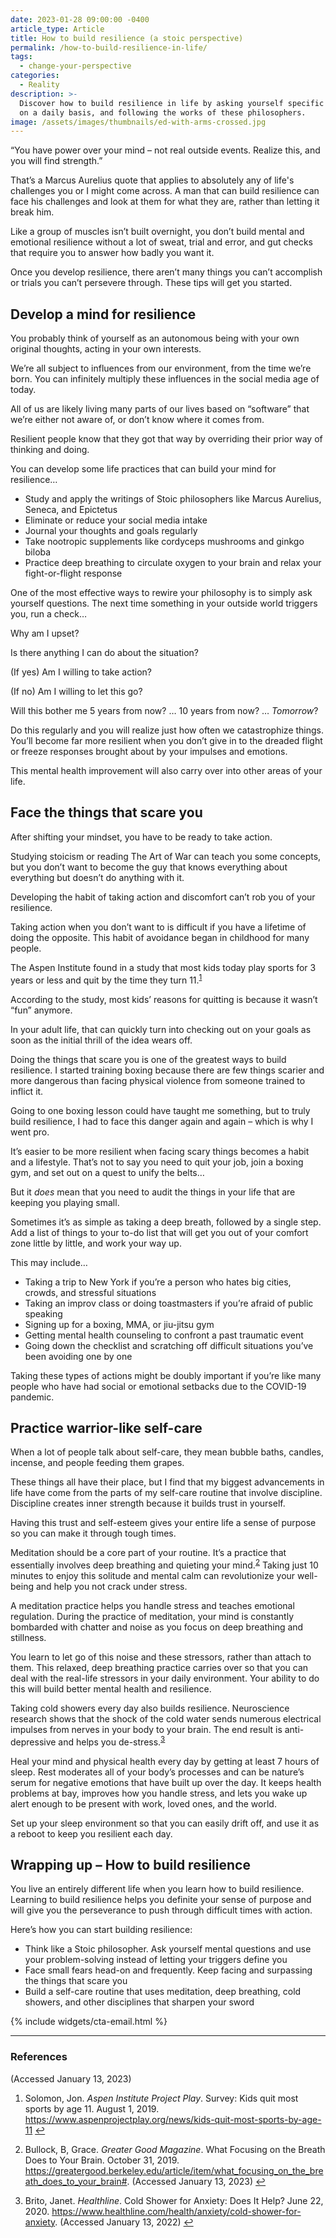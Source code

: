 ```yaml
---
date: 2023-01-28 09:00:00 -0400
article_type: Article
title: How to build resilience (a stoic perspective)
permalink: /how-to-build-resilience-in-life/
tags:
  - change-your-perspective
categories:
  - Reality
description: >-
  Discover how to build resilience in life by asking yourself specific questions
  on a daily basis, and following the works of these philosophers.
image: /assets/images/thumbnails/ed-with-arms-crossed.jpg
---
```

“You have power over your mind – not real outside events. Realize this, and you will find strength.”

That’s a Marcus Aurelius quote that applies to absolutely any of life's challenges you or I might come across. A man that can build resilience can face his challenges and look at them for what they are, rather than letting it break him.

Like a group of muscles isn’t built overnight, you don’t build mental and emotional resilience without a lot of sweat, trial and error, and gut checks that require you to answer how badly you want it.

Once you develop resilience, there aren’t many things you can’t accomplish or trials you can’t persevere through. These tips will get you started.

## Develop a mind for resilience

You probably think of yourself as an autonomous being with your own original thoughts, acting in your own interests.

We’re all subject to influences from our environment, from the time we’re born. You can infinitely multiply these influences in the social media age of today.

All of us are likely living many parts of our lives based on “software” that we’re either not aware of, or don’t know where it comes from.

Resilient people know that they got that way by overriding their prior way of thinking and doing.

You can develop some life practices that can build your mind for resilience…

* Study and apply the writings of Stoic philosophers like Marcus Aurelius, Seneca, and Epictetus
* Eliminate or reduce your social media intake
* Journal your thoughts and goals regularly
* Take nootropic supplements like cordyceps mushrooms and ginkgo biloba
* Practice deep breathing to circulate oxygen to your brain and relax your fight-or-flight response

One of the most effective ways to rewire your philosophy is to simply ask yourself questions. The next time something in your outside world triggers you, run a check…

Why am I upset?

Is there anything I can do about the situation?

(If yes) Am I willing to take action?

(If no) Am I willing to let this go?

Will this bother me 5 years from now? … 10 years from now? … *Tomorrow*?

Do this regularly and you will realize just how often we catastrophize things. You’ll become far more resilient when you don’t give in to the dreaded flight or freeze responses brought about by your impulses and emotions.

This mental health improvement will also carry over into other areas of your life.

## Face the things that scare you

After shifting your mindset, you have to be ready to take action.

Studying stoicism or reading The Art of War can teach you some concepts, but you don’t want to become the guy that knows everything about everything but doesn’t do anything with it.

Developing the habit of taking action and discomfort can’t rob you of your resilience.

Taking action when you don’t want to is difficult if you have a lifetime of doing the opposite. This habit of avoidance began in childhood for many people.

The Aspen Institute found in a study that most kids today play sports for 3 years or less and quit by the time they turn 11.<sup id="fnref:1" role="doc-noteref"><a href="#fn:1" class="footnote" rel="footnote">1</a></sup>

According to the study, most kids’ reasons for quitting is because it wasn’t “fun” anymore.

In your adult life, that can quickly turn into checking out on your goals as soon as the initial thrill of the idea wears off.

Doing the things that scare you is one of the greatest ways to build resilience. I started training boxing because there are few things scarier and more dangerous than facing physical violence from someone trained to inflict it.

Going to one boxing lesson could have taught me something, but to truly build resilience, I had to face this danger again and again – which is why I went pro.

It’s easier to be more resilient when facing scary things becomes a habit and a lifestyle. That’s not to say you need to quit your job, join a boxing gym, and set out on a quest to unify the belts…

But it *does* mean that you need to audit the things in your life that are keeping you playing small.

Sometimes it’s as simple as taking a deep breath, followed by a single step. Add a list of things to your to-do list that will get you out of your comfort zone little by little, and work your way up.

This may include…

* Taking a trip to New York if you’re a person who hates big cities, crowds, and stressful situations
* Taking an improv class or doing toastmasters if you’re afraid of public speaking
* Signing up for a boxing, MMA, or jiu-jitsu gym
* Getting mental health counseling to confront a past traumatic event
* Going down the checklist and scratching off difficult situations you’ve been avoiding one by one

Taking these types of actions might be doubly important if you’re like many people who have had social or emotional setbacks due to the COVID-19 pandemic.

## Practice warrior-like self-care

When a lot of people talk about self-care, they mean bubble baths, candles, incense, and people feeding them grapes.

These things all have their place, but I find that my biggest advancements in life have come from the parts of my self-care routine that involve discipline. Discipline creates inner strength because it builds trust in yourself.

Having this trust and self-esteem gives your entire life a sense of purpose so you can make it through tough times.

Meditation should be a core part of your routine. It’s a practice that essentially involves deep breathing and quieting your mind.<sup id="fnref:2" role="doc-noteref"><a href="#fn:2" class="footnote" rel="footnote">2</a></sup> Taking just 10 minutes to enjoy this solitude and mental calm can revolutionize your well-being and help you not crack under stress.

A meditation practice helps you handle stress and teaches emotional regulation. During the practice of meditation, your mind is constantly bombarded with chatter and noise as you focus on deep breathing and stillness.

You learn to let go of this noise and these stressors, rather than attach to them. This relaxed, deep breathing practice carries over so that you can deal with the real-life stressors in your daily environment. Your ability to do this will build better mental health and resilience.

Taking cold showers every day also builds resilience. Neuroscience research shows that the shock of the cold water sends numerous electrical impulses from nerves in your body to your brain. The end result is anti-depressive and helps you de-stress.<sup id="fnref:3" role="doc-noteref"><a href="#fn:3" class="footnote" rel="footnote">3</a></sup>

Heal your mind and physical health every day by getting at least 7 hours of sleep. Rest moderates all of your body’s processes and can be nature’s serum for negative emotions that have built up over the day. It keeps health problems at bay, improves how you handle stress, and lets you wake up alert enough to be present with work, loved ones, and the world.

Set up your sleep environment so that you can easily drift off, and use it as a reboot to keep you resilient each day.

## Wrapping up – How to build resilience

You live an entirely different life when you learn how to build resilience. Learning to build resilience helps you definite your sense of purpose and will give you the perseverance to push through difficult times with action.

Here’s how you can start building resilience:

* Think like a Stoic philosopher. Ask yourself mental questions and use your problem-solving instead of letting your triggers define you
* Face small fears head-on and frequently. Keep facing and surpassing the things that scare you
* Build a self-care routine that uses meditation, deep breathing, cold showers, and other disciplines that sharpen your sword

{% include widgets/cta-email.html %}

---

### References

(Accessed January 13, 2023)

<div class="footnotes" role="doc-endnotes">
  <ol>
    <li id="fn:1" role="doc-endnote">
      <p>Solomon, Jon. <em>Aspen Institute Project Play</em>. Survey: Kids quit most sports by age 11. August 1, 2019. <a href="https://www.aspenprojectplay.org/news/kids-quit-most-sports-by-age-11">https://www.aspenprojectplay.org/news/kids-quit-most-sports-by-age-11</a> <a href="#fnref:1" class="reversefootnote" role="doc-backlink">&#8617;</a></p>
    </li>
    <li id="fn:2" role="doc-endnote">
      <p>Bullock, B, Grace. <em>Greater Good Magazine</em>. What Focusing on the Breath Does to Your Brain. October 31, 2019. <a href="https://greatergood.berkeley.edu/article/item/what_focusing_on_the_breath_does_to_your_brain#">https://greatergood.berkeley.edu/article/item/what_focusing_on_the_breath_does_to_your_brain#</a>. (Accessed January 13, 2023) <a href="#fnref:2" class="reversefootnote" role="doc-backlink">&#8617;</a></p>
    </li>
    <li id="fn:3" role="doc-endnote">
      <p>Brito, Janet. <em>Healthline</em>. Cold Shower for Anxiety: Does It Help? June 22, 2020. <a href="https://www.healthline.com/health/anxiety/cold-shower-for-anxiety">https://www.healthline.com/health/anxiety/cold-shower-for-anxiety</a>. (Accessed January 13, 2022) <a href="#fnref:3" class="reversefootnote" role="doc-backlink">&#8617;</a></p>
    </li>
  </ol>
</div>